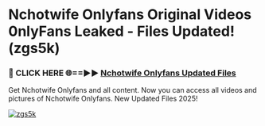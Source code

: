 # Nchotwife Onlyfans Original Videos 0nlyFans Leaked - Files Updated! (zgs5k)

<h3>🔴 CLICK HERE 🌐==►► <a href="https://tinyurl.com/ehrbuxhb" rel="nofollow">Nchotwife Onlyfans Updated Files</a></h3>

Get Nchotwife Onlyfans and all content. Now you can access all videos and pictures of Nchotwife Onlyfans. New Updated Files 2025!

[![zgs5k](https://i.imgur.com/lVYEuWS.gif)](https://tinyurl.com/ehrbuxhb)
